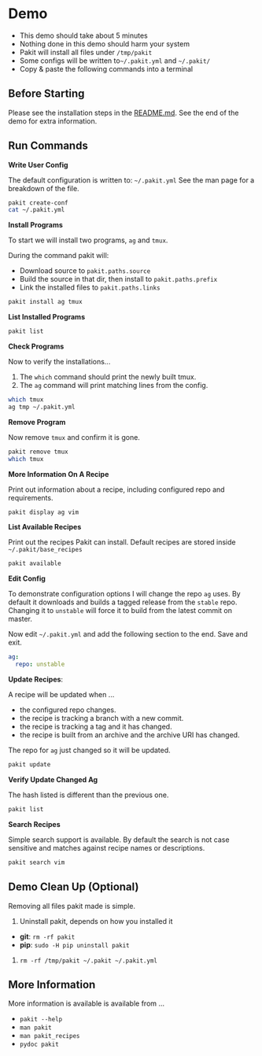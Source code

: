 # Demo

- This demo should take about 5 minutes
- Nothing done in this demo should harm your system
- Pakit will install all files under `/tmp/pakit`
- Some configs will be written to`~/.pakit.yml` and `~/.pakit/`
- Copy & paste the following commands into a terminal

## Before Starting

Please see the installation steps in the [README.md](https://github.com/starcraftman/pakit/tree/sub_com#install-pakit).
See the end of the demo for extra information.

## Run Commands

**Write User Config**

The default configuration is written to: `~/.pakit.yml`
See the man page for a breakdown of the file.

```bash
pakit create-conf
cat ~/.pakit.yml
```

**Install Programs**

To start we will install two programs, `ag` and `tmux`.

During the command pakit will:
- Download source to `pakit.paths.source`
- Build the source in that dir, then install to `pakit.paths.prefix`
- Link the installed files to `pakit.paths.links`

```bash
pakit install ag tmux
```
**List Installed Programs**

```bash
pakit list
```

**Check Programs**

Now to verify the installations...

1. The `which` command should print the newly built tmux.
1. The `ag` command will print matching lines from the config.

```bash
which tmux
ag tmp ~/.pakit.yml
```

**Remove Program**

Now remove `tmux` and confirm it is gone.

```bash
pakit remove tmux
which tmux
```

**More Information On A Recipe**

Print out information about a recipe, including configured repo and requirements.

```bash
pakit display ag vim
```

**List Available Recipes**

Print out the recipes Pakit can install.
Default recipes are stored inside `~/.pakit/base_recipes`

```bash
pakit available
```

**Edit Config**

To demonstrate configuration options I will change the repo `ag` uses.
By default it downloads and builds a tagged release from the `stable` repo.
Changing it to `unstable` will force it to build from the latest commit on master.

Now edit `~/.pakit.yml` and add the following section to the end. Save and exit.

```yaml
ag:
  repo: unstable
```

**Update Recipes**:

A recipe will be updated when ...
- the configured repo changes.
- the recipe is tracking a branch with a new commit.
- the recipe is tracking a tag and it has changed.
- the recipe is built from an archive and the archive URI has changed.

The repo for `ag` just changed so it will be updated.

```bash
pakit update
```

**Verify Update Changed Ag**

The hash listed is different than the previous one.

```bash
pakit list
```

**Search Recipes**

Simple search support is available.
By default the search is not case sensitive and matches against recipe names or descriptions.

```bash
pakit search vim
```

## Demo Clean Up (Optional)

Removing all files pakit made is simple.

1. Uninstall pakit, depends on how you installed it
  - **git**: `rm -rf pakit`
  - **pip**: `sudo -H pip uninstall pakit`
1. `rm -rf /tmp/pakit ~/.pakit ~/.pakit.yml`

## More Information

More information is available is available from ...

- `pakit --help`
- `man pakit`
- `man pakit_recipes`
- `pydoc pakit`
